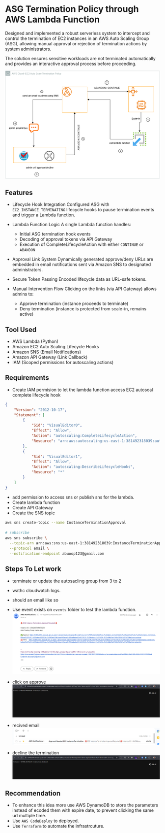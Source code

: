 # ASG Termination Policy through AWS Lambda Function

Designed and implemented a robust serverless system to intercept and control the termination of EC2 instances in an AWS Auto Scaling Group (ASG), allowing manual approval or rejection of termination actions by system administrators.

The solution ensures sensitive workloads are not terminated automatically and provides an interactive approval process before proceeding.

![architecture](assets/archi.png)

## Features

- Lifecycle Hook Integration
    Configured ASG with ``EC2_INSTANCE_TERMINATING`` lifecycle hooks to pause termination events and trigger a Lambda function.

- Lambda Function Logic
A single Lambda function handles:
  - Initial ASG termination hook events
  - Decoding of approval tokens via API Gateway
  - Execution of CompleteLifecycleAction with either ``CONTINUE`` or ``ABANDON``

- Approval Link System
    Dynamically generated approve/deny URLs are embedded in email notifications sent via Amazon SNS to designated administrators.

- Secure Token Passing
    Encoded lifecycle data as URL-safe tokens.

- Manual Intervention Flow
  Clicking on the links (via API Gateway) allows admins to:
  - Approve termination (instance proceeds to terminate)
  - Deny termination (instance is protected from scale-in, remains active)

## Tool Used

- AWS Lambda (Python)
- Amazon EC2 Auto Scaling Lifecycle Hooks
- Amazon SNS (Email Notifications)
- Amazon API Gateway (Link Callback)
- IAM (Scoped permissions for autoscaling actions)

## Requirements

- Create IAM permision to let the lambda function access EC2 autoscal complete lifecycle hook

```json
{
    "Version": "2012-10-17",
    "Statement": [
        {
            "Sid": "VisualEditor0",
            "Effect": "Allow",
            "Action": "autoscaling:CompleteLifecycleAction",
            "Resource": "arn:aws:autoscaling:us-east-1:381492318039:autoScalingGroup:8b38e96e-9745-4bd4-a629-4667bdb6f49f:autoScalingGroupName/demo-asg"
        },
        {
            "Sid": "VisualEditor1",
            "Effect": "Allow",
            "Action": "autoscaling:DescribeLifecycleHooks",
            "Resource": "*"
        }
    ]
}
```

- add permission to access sns or publish sns for the lambda.
- Create lambda function
- Create API Gateway
- Create the SNS topic

```sh
aws sns create-topic --name InstanceTerminationApproval

# subscribe
aws sns subscribe \
  --topic-arn arn:aws:sns:us-east-1:381492318039:InstanceTerminationApproval \
  --protocol email \
  --notification-endpoint abuoop123@gmail.com
```

## Steps To Let work

- terminate or update the autosacling group from 3 to 2
- wathc cloudwatch logs.
- should an email like so
- Use event exists on ``events`` folder to test the lambda function.
![alt text](assets/image.png)

- click on approve
![alt text](assets/image3.png)

- recived email
![alt text](assets/image-1.png)

- decline the termination
![alt text](assets/image-2.png)

## Recommendation

- To enhance this idea more use AWS DynamoDB to store the parameters instead of ecoded them
with expire date, to prevent clicking the same url multiple time.
- Use ``AWS CodeDeploy`` to  deployed.
- Use ``Terraform`` to automate the infrastrcuture.
